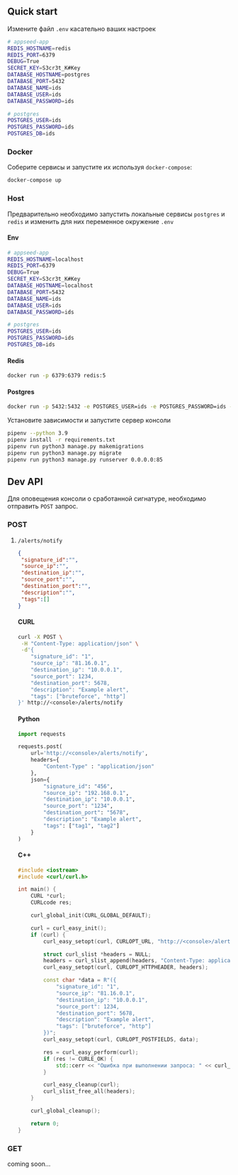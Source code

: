 

## Quick start

Измените файл `.env` касательно ваших настроек

```bash
# appseed-app
REDIS_HOSTNAME=redis
REDIS_PORT=6379
DEBUG=True
SECRET_KEY=S3cr3t_K#Key
DATABASE_HOSTNAME=postgres
DATABASE_PORT=5432
DATABASE_NAME=ids
DATABASE_USER=ids
DATABASE_PASSWORD=ids

# postgres
POSTGRES_USER=ids
POSTGRES_PASSWORD=ids
POSTGRES_DB=ids
```

### Docker

Соберите сервисы и запустите их используя `docker-compose`:

```bash
docker-compose up
```

### Host

Предварительно необходимо запустить локальные сервисы `postgres` и `redis` и изменить для них переменное окружение `.env`

#### Env

```bash
# appseed-app
REDIS_HOSTNAME=localhost
REDIS_PORT=6379
DEBUG=True
SECRET_KEY=S3cr3t_K#Key
DATABASE_HOSTNAME=localhost
DATABASE_PORT=5432
DATABASE_NAME=ids
DATABASE_USER=ids
DATABASE_PASSWORD=ids

# postgres
POSTGRES_USER=ids
POSTGRES_PASSWORD=ids
POSTGRES_DB=ids
```

#### Redis

```bash
docker run -p 6379:6379 redis:5
```

#### Postgres

```bash
docker run -p 5432:5432 -e POSTGRES_USER=ids -e POSTGRES_PASSWORD=ids -e POSTGRES_DB=ids postgres:15 
```

 Установите зависимости и запустите сервер консоли

```bash
pipenv --python 3.9
pipenv install -r requirements.txt
pipenv run python3 manage.py makemigrations
pipenv run python3 manage.py migrate
pipenv run python3 manage.py runserver 0.0.0.0:85
```

## Dev API

Для оповещения консоли о сработанной сигнатуре, необходимо отправить `POST` запрос.

### POST

1. `/alerts/notify`

   ```json
   {
   	"signature_id":"",
   	"source_ip":"",
   	"destination_ip":"",
   	"source_port":"",
   	"destination_port":"",
   	"description":"",
   	"tags":[]
   }
   ```

   #### CURL

   ```bash
   curl -X POST \
   	-H "Content-Type: application/json" \
   	-d'{
       "signature_id": "1",
       "source_ip": "81.16.0.1",
       "destination_ip": "10.0.0.1",
       "source_port": 1234,
       "destination_port": 5678,
       "description": "Example alert",
       "tags": ["bruteforce", "http"]
   }' http://<console>/alerts/notify
   ```

   #### Python

   ```python
   import requests
   
   requests.post(
       url='http://<console>/alerts/notify',
       headers={
           "Content-Type" : "application/json"
       },
       json={
           "signature_id": "456",
           "source_ip": "192.168.0.1",
           "destination_ip": "10.0.0.1",
           "source_port": "1234",
           "destination_port": "5678",
           "description": "Example alert",
           "tags": ["tag1", "tag2"]
       }
   )
   ```
   #### C++

   ```c++
   #include <iostream>
   #include <curl/curl.h>
   
   int main() {
       CURL *curl;
       CURLcode res;
   
       curl_global_init(CURL_GLOBAL_DEFAULT);
   
       curl = curl_easy_init();
       if (curl) {
           curl_easy_setopt(curl, CURLOPT_URL, "http://<console>/alerts/notify");
   
           struct curl_slist *headers = NULL;
           headers = curl_slist_append(headers, "Content-Type: application/json");
           curl_easy_setopt(curl, CURLOPT_HTTPHEADER, headers);
   
           const char *data = R"({
               "signature_id": "1",
               "source_ip": "81.16.0.1",
               "destination_ip": "10.0.0.1",
               "source_port": 1234,
               "destination_port": 5678,
               "description": "Example alert",
               "tags": ["bruteforce", "http"]
           })";
           curl_easy_setopt(curl, CURLOPT_POSTFIELDS, data);
   
           res = curl_easy_perform(curl);
           if (res != CURLE_OK) {
               std::cerr << "Ошибка при выполнении запроса: " << curl_easy_strerror(res) << std::endl;
           }
   
           curl_easy_cleanup(curl);
           curl_slist_free_all(headers);
       }
   
       curl_global_cleanup();
   
       return 0;
   }
   ```




### GET

coming soon...

